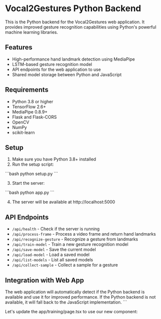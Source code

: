 # Vocal2Gestures Python Backend

This is the Python backend for the Vocal2Gestures web application. It provides improved gesture recognition capabilities using Python's powerful machine learning libraries.

## Features

- High-performance hand landmark detection using MediaPipe
- LSTM-based gesture recognition model
- API endpoints for the web application to use
- Shared model storage between Python and JavaScript

## Requirements

- Python 3.8 or higher
- TensorFlow 2.6+
- MediaPipe 0.8.9+
- Flask and Flask-CORS
- OpenCV
- NumPy
- scikit-learn

## Setup

1. Make sure you have Python 3.8+ installed
2. Run the setup script:

\`\`\`bash
python setup.py
\`\`\`

3. Start the server:

\`\`\`bash
python app.py
\`\`\`

4. The server will be available at http://localhost:5000

## API Endpoints

- `/api/health` - Check if the server is running
- `/api/process-frame` - Process a video frame and return hand landmarks
- `/api/recognize-gesture` - Recognize a gesture from landmarks
- `/api/train-model` - Train a new gesture recognition model
- `/api/save-model` - Save the current model
- `/api/load-model` - Load a saved model
- `/api/list-models` - List all saved models
- `/api/collect-sample` - Collect a sample for a gesture

## Integration with Web App

The web application will automatically detect if the Python backend is available and use it for improved performance. If the Python backend is not available, it will fall back to the JavaScript implementation.
\`\`\`

Let's update the app/training/page.tsx to use our new component:
